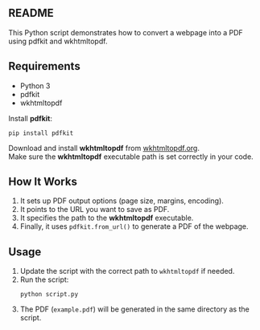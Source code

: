 ## README

This Python script demonstrates how to convert a webpage into a PDF using pdfkit and wkhtmltopdf.

## Requirements
- Python 3
- pdfkit
- wkhtmltopdf

Install **pdfkit**:
```
pip install pdfkit
```

Download and install **wkhtmltopdf** from [wkhtmltopdf.org](https://wkhtmltopdf.org/downloads.html).  
Make sure the **wkhtmltopdf** executable path is set correctly in your code.

## How It Works
1. It sets up PDF output options (page size, margins, encoding).
2. It points to the URL you want to save as PDF.
3. It specifies the path to the **wkhtmltopdf** executable.
4. Finally, it uses `pdfkit.from_url()` to generate a PDF of the webpage.

## Usage
1. Update the script with the correct path to `wkhtmltopdf` if needed.
2. Run the script:
   ```
   python script.py
   ```
3. The PDF (`example.pdf`) will be generated in the same directory as the script.

